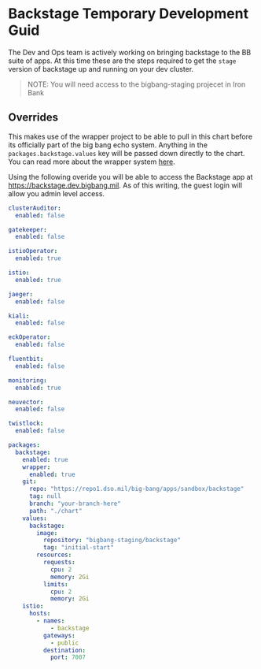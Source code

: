 # Backstage Temporary Development Guid

The Dev and Ops team is actively working on bringing backstage to the BB suite of apps. At this time these are the
steps required to get the `stage` version of backstage up and running on your dev cluster.

> NOTE: You will need access to the bigbang-staging  projecet in Iron Bank

## Overrides

This makes use of the wrapper project to be able to pull in this chart before its officially part of the big bang echo 
system. Anything in the `packages.backstage.values` key will be passed down directly to the chart. You can read more 
about the wrapper system [here](https://docs-bigbang.dso.mil/latest/docs/guides/deployment-scenarios/extra-package-deployment/#wrapper-deployment).

Using the following overide you will be able to access the Backstage app at https://backstage.dev.bigbang.mil. As of
this writing, the guest login will allow you admin level access. 

```yaml
clusterAuditor:
  enabled: false

gatekeeper:
  enabled: false

istioOperator:
  enabled: true

istio:
  enabled: true

jaeger:
  enabled: false

kiali:
  enabled: false

eckOperator:
  enabled: false

fluentbit:
  enabled: false

monitoring:
  enabled: true

neuvector:
  enabled: false

twistlock:
  enabled: false

packages:
  backstage:
    enabled: true
    wrapper:
      enabled: true
    git:
      repo: "https://repo1.dso.mil/big-bang/apps/sandbox/backstage"
      tag: null
      branch: "your-branch-here"
      path: "./chart"
    values:
      backstage:
        image:
          repository: "bigbang-staging/backstage"
          tag: "initial-start"
        resources:
          requests:
            cpu: 2
            memory: 2Gi
          limits:
            cpu: 2
            memory: 2Gi
    istio:
      hosts:
        - names:
            - backstage
          gateways:
            - public
          destination:
            port: 7007
```